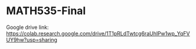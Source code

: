 # MATH535-Final
Google drive link: https://colab.research.google.com/drive/1T1pRLdTwtcg6raUhlPw1wp_YqFVUY9hw?usp=sharing
